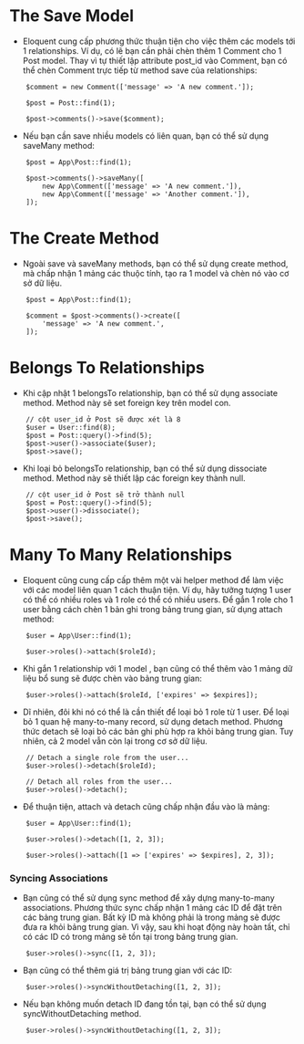 # The Save Model
- Eloquent cung cấp phương thức thuận tiện cho việc thêm các models tới 1 relationships. Ví dụ, có lẽ bạn cần phải chèn thêm 1 Comment cho 1 Post model. Thay vì tự thiết lập attribute post_id vào Comment, bạn có thể chèn Comment trực tiếp từ method save của relationships:
```
    $comment = new Comment(['message' => 'A new comment.']);

    $post = Post::find(1);

    $post->comments()->save($comment);
```

- Nếu bạn cần save nhiều models có liên quan, bạn có thể sử dụng saveMany method:
```
    $post = App\Post::find(1);

    $post->comments()->saveMany([
        new App\Comment(['message' => 'A new comment.']),
        new App\Comment(['message' => 'Another comment.']),
    ]);
```

# The Create Method
- Ngoài save và saveMany methods, bạn có thể sử dụng create method, mà chấp nhận 1 mảng các thuộc tính, tạo ra 1 model và chèn nó vào cơ sở dữ liệu. 
```
    $post = App\Post::find(1);

    $comment = $post->comments()->create([
        'message' => 'A new comment.',
    ]);
```

# Belongs To Relationships
- Khi cập nhật 1 belongsTo relationship, bạn có thể sử dụng associate method. Method này sẽ set foreign key trên model con.


```
    // cột user_id ở Post sẽ được xét là 8
    $user = User::find(8);
    $post = Post::query()->find(5);
    $post->user()->associate($user);
    $post->save();
```

- Khi loại bỏ belongsTo relationship, bạn có thể sử dụng dissociate method. Method này sẽ thiết lập các foreign key thành null.
```
    // cột user_id ở Post sẽ trở thành null
    $post = Post::query()->find(5);
    $post->user()->dissociate();
    $post->save();
```

# Many To Many Relationships

- Eloquent cũng cung cấp cấp thêm một vài helper method để làm việc với các model liên quan 1 cách thuận tiện. Ví dụ, hãy tưởng tượng 1 user có thể có nhiều roles và 1 role có thể có nhiều users. Để gắn 1 role cho 1 user bằng cách chèn 1 bản ghi trong bảng trung gian, sử dụng attach method:
```
    $user = App\User::find(1);

    $user->roles()->attach($roleId);
```

- Khi gắn 1 relationship với 1 model , bạn cũng có thể thêm vào 1 mảng dữ liệu bổ sung sẽ được chèn vào bảng trung gian:
```
    $user->roles()->attach($roleId, ['expires' => $expires]);
```

- Dĩ nhiên, đôi khi nó có thể là cần thiết để loại bỏ 1 role từ 1 user. Để loại bỏ 1 quan hệ many-to-many record, sử dụng detach method. Phương thức detach sẽ loại bỏ các bản ghi phù hợp ra khỏi bảng trung gian. Tuy nhiên, cả 2 model vẫn còn lại trong cơ sở dữ liệu.
```
    // Detach a single role from the user...
    $user->roles()->detach($roleId);

    // Detach all roles from the user...
    $user->roles()->detach();
```

- Để thuận tiện, attach và detach cũng chấp nhận đầu vào là mảng:
```
    $user = App\User::find(1);

    $user->roles()->detach([1, 2, 3]);

    $user->roles()->attach([1 => ['expires' => $expires], 2, 3]);
```

### Syncing Associations
- Bạn cũng có thể sử dụng sync method để xây dựng many-to-many associations. Phương thức sync chấp nhận 1 mảng các ID để đặt trên các bảng trung gian. Bất kỳ ID mà không phải là trong mảng sẽ được đưa ra khỏi bảng trung gian. Vì vậy, sau khi hoạt động này hoàn tất, chỉ có các ID có trong mảng sẽ tồn tại trong bảng trung gian.
```
    $user->roles()->sync([1, 2, 3]);
```

- Bạn cũng có thể thêm giá trị bảng trung gian với các ID:
```
    $user->roles()->syncWithoutDetaching([1, 2, 3]);
```

- Nếu bạn không muốn detach ID đang tồn tại, bạn có thể sử dụng syncWithoutDetaching method.
```
    $user->roles()->syncWithoutDetaching([1, 2, 3]);
```
  